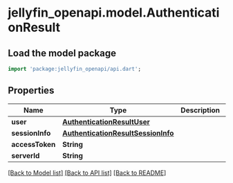 # jellyfin_openapi.model.AuthenticationResult

## Load the model package
```dart
import 'package:jellyfin_openapi/api.dart';
```

## Properties
Name | Type | Description | Notes
------------ | ------------- | ------------- | -------------
**user** | [**AuthenticationResultUser**](AuthenticationResultUser.md) |  | [optional] 
**sessionInfo** | [**AuthenticationResultSessionInfo**](AuthenticationResultSessionInfo.md) |  | [optional] 
**accessToken** | **String** |  | [optional] 
**serverId** | **String** |  | [optional] 

[[Back to Model list]](../README.md#documentation-for-models) [[Back to API list]](../README.md#documentation-for-api-endpoints) [[Back to README]](../README.md)


